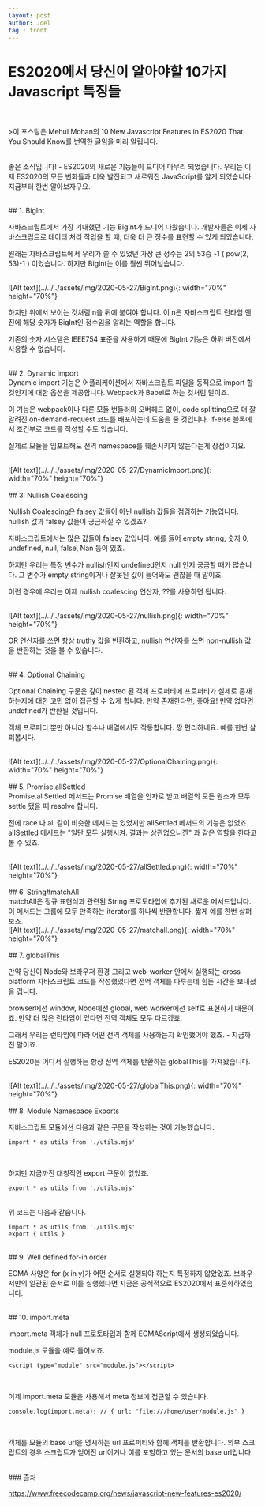 ```yaml
---
layout: post
author: Joel
tag : front
---
```


ES2020에서 당신이 알아야할 10가지 Javascript 특징들
================================================

<br>
<br>
>이 포스팅은 Mehul Mohan의 10 New Javascript Features in ES2020 That You Should Know를 번역한 글임을 미리 알립니다.

<br>
<br>

좋은 소식입니다! - ES2020의 새로운 기능들이 드디어 마무리 되었습니다. 우리는 이제 ES2020의 모든 변화들과 더욱 발전되고 새로워진 JavaScript를 알게 되었습니다. 지금부터 한번 알아보자구요.

<br>
## 1. BigInt
<br>

자바스크립트에서 가장 기대했던 기능 BigInt가 드디어 나왔습니다. 개발자들은 이제 자바스크립트로 데이터 처리 작업을 할 때, 더욱 더 큰 정수를 표현할 수 있게 되었습니다. 

원래는 자바스크립트에서 우리가 쓸 수 있었던 가장 큰 정수는 2의 53승 -1 ( pow(2, 53)-1 ) 이었습니다. 하지만 BigInt는 이를 훨씬 뛰어넘습니다.

<br>
![Alt text](../../../assets/img/2020-05-27/BigInt.png){: width="70%" height="70%"}
<br>

하지만 위에서 보이는 것처럼 n을 뒤에 붙여야 합니다. 이 n은 자바스크립트 런타임 엔진에 해당 숫자가 BigInt인 정수임을 알리는 역할을 합니다.

기존의 숫자 시스템은 IEEE754 표준을 사용하기 때문에 BigInt 기능은 하위 버전에서 사용할 수 없습니다.

<br>
## 2. Dynamic import
<br>
Dynamic import 기능은 어플리케이션에서 자바스크립트 파일을 동적으로 import 할 것인지에 대한 옵션을 제공합니다. Webpack과 Babel로 하는 것처럼 말이죠.

이 기능은 webpack이나 다른 모듈 번들러의 오버헤드 없이, code splitting으로 더 잘 알려진 on-demand-request 코드를 배포하는데 도움을 줄 것입니다. if-else 블록에서 조건부로 코드를 작성할 수도 있습니다.

실제로 모듈을 임포트해도 전역 namespace를 훼손시키지 않는다는게 장점이지요.

<br>
![Alt text](../../../assets/img/2020-05-27/DynamicImport.png){: width="70%" height="70%"}
<br>

<br>
## 3. Nullish Coalescing
<br>

Nullish Coalescing은 falsey 값들이 아닌 nullish 값들을 점검하는 기능입니다. nullish 값과 falsey 값들이 궁금하실 수 있겠죠?

자바스크립트에서는 많은 값들이 falsey 값입니다. 예를 들어 empty string, 숫자 0, undefined, null, false, Nan 등이 있죠.

하지만 우리는 특정 변수가 nullish인지 undefined인지 null 인지 궁금할 때가 많습니다. 그 변수가 empty string이거나 잘못된 값이 들어와도 괜찮을 때 말이죠.

이런 경우에 우리는 이제 nullish coalescing 연산자, ??를 사용하면 됩니다. 

<br>
![Alt text](../../../assets/img/2020-05-27/nullish.png){: width="70%" height="70%"}
<br>

OR 연산자를 쓰면 항상 truthy 값을 반환하고, nullish 연산자를 쓰면 non-nullish 값을 반환하는 것을 볼 수 있습니다.

<br>
## 4. Optional Chaining
<br>

Optional Chaining 구문은 깊이 nested 된 객체 프로퍼티에 프로퍼티가 실제로 존재하는지에 대한 고민 없이 접근할 수 있게 합니다. 만약 존재한다면, 좋아요! 만약 없다면 undefined가 반환될 것입니다.

객체 프로퍼티 뿐만 아니라 함수나 배열에서도 작동합니다. 짱 편리하네요. 예를 한번 살펴봅시다.

<br>
![Alt text](../../../assets/img/2020-05-27/OptionalChaining.png){: width="70%" height="70%"}
<br>

<br>
## 5. Promise.allSettled
<br>
Promise.allSettled 메서드는 Promise 배열을 인자로 받고 배열의 모든 원소가 모두 settle 됐을 때 resolve 합니다. 

전에 race 나 all 같이 비슷한 메서드는 있었지만 allSettled 메서드의 기능은 없었죠. allSettled 메서드는 "일단 모두 실행시켜. 결과는 상관없으니깐" 과 같은 역할을 한다고 볼 수 있죠.

<br>
![Alt text](../../../assets/img/2020-05-27/allSettled.png){: width="70%" height="70%"}
<br>

<br>
## 6. String#matchAll
<br>
matchAll은 정규 표현식과 관련된 String 프로토타입에 추가된 새로운 메서드입니다. 이 메서드는 그룹에 모두 만족하는 iterator를 하나씩 반환합니다. 짧게 예를 한번 살펴보죠.

<br>
![Alt text](../../../assets/img/2020-05-27/matchall.png){: width="70%" height="70%"}
<br>

<br>
## 7. globalThis
<br>

만약 당신이 Node와 브라우저 환경 그리고 web-worker 안에서 실행되는 cross-platform 자바스크립트 코드를 작성했었다면 전역 객체를 다루는데 힘든 시간을 보내셨을 겁니다.

browser에선 window, Node에선 global, web worker에선 self로 표현하기 때문이죠. 만약 더 많은 런타임이 있다면 전역 객체도 모두 다르겠죠.

그래서 우리는 런타임에 따라 어떤 전역 객체를 사용하는지 확인했어야 했죠. - 지금까진 말이죠.

ES2020은 어디서 실행하든 항상 전역 객체를 반환하는 globalThis를 가져왔습니다. 

<br>
![Alt text](../../../assets/img/2020-05-27/globalThis.png){: width="70%" height="70%"}
<br>

<br>
## 8. Module Namespace Exports
<br>

자바스크립트 모듈에선 다음과 같은 구문을 작성하는 것이 가능했습니다.

```
import * as utils from './utils.mjs'
```

<br>

하지만 지금까진 대칭적인 export 구문이 없었죠.

```
export * as utils from './utils.mjs'
```

<br>
위 코드는 다음과 같습니다.

```
import * as utils from './utils.mjs'
export { utils }
```

<br>
## 9. Well defined for-in order
<br>

ECMA 사양은 for (x in y)가 어떤 순서로 실행되야 하는지 특정하지 않았었죠. 브라우저만의 일관된 순서로 이를 실행했다면 지금은 공식적으로 ES2020에서 표준화하였습니다.

<br>
## 10. import.meta
<br>

import.meta 객체가 null 프로토타입과 함께 ECMAScript에서 생성되었습니다.

module.js 모듈을 예로 들어보죠.

```
<script type="module" src="module.js"></script>
```

<br>

이제 import.meta 모듈을 사용해서 meta 정보에 접근할 수 있습니다.

```
console.log(import.meta); // { url: "file:///home/user/module.js" }
```

<br>

객체를 모듈의 base url을 명시하는 url 프로퍼티와 함께 객체를 반환합니다. 외부 스크립트의 경우 스크립트가 얻어진 url이거나 이를 포험하고 있는 문서의 base url입니다.

<br>
### 출처

<https://www.freecodecamp.org/news/javascript-new-features-es2020/>
